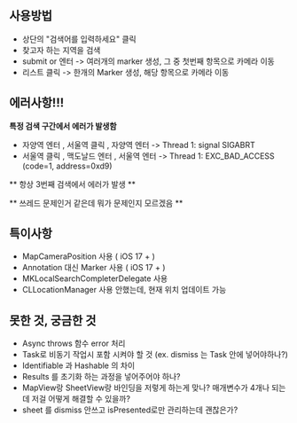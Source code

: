 ## 사용방법 
- 상단의 "검색어를 입력하세요" 클릭
- 찾고자 하는 지역을 검색
- submit or 엔터 -> 여러개의 marker 생성, 그 중 첫번째 항목으로 카메라 이동
- 리스트 클릭 -> 한개의 Marker 생성, 해당 항목으로 카메라 이동

## 에러사항!!!
**특정 검색 구간에서 에러가 발생함**
- 자양역 엔터 , 서울역 클릭 , 자양역 엔터 -> Thread 1: signal SIGABRT
- 서울역 클릭 , 맥도날드 엔터 , 서울역 엔터 -> Thread 1: EXC_BAD_ACCESS (code=1, address=0xd9)
  
** 항상 3번째 검색에서 에러가 발생 **

** 쓰레드 문제인거 같은데 뭐가 문제인지 모르겠음 **

## 특이사항
- MapCameraPosition 사용 ( iOS 17 + )
- Annotation 대신 Marker 사용 ( iOS 17 + )
- MKLocalSearchCompleterDelegate 사용
- CLLocationManager 사용 안했는데, 현재 위치 업데이트 가능

## 못한 것, 궁금한 것
- Async throws 함수 error 처리
- Task로 비동기 작업시 포함 시켜야 할 것 (ex. dismiss 는 Task 안에 넣어야하나?)
- Identifiable 과 Hashable 의 차이
- Results 를 초기화 하는 과정을 넣어주어야 하나?
- MapView랑 SheetView랑 바인딩을 저렇게 하는게 맞나? 매개변수가 4개나 되는데 저걸 어떻게 해결할 수 있을까?
- sheet 를 dismiss 안쓰고 isPresented로만 관리하는데 괜찮은가?



  




